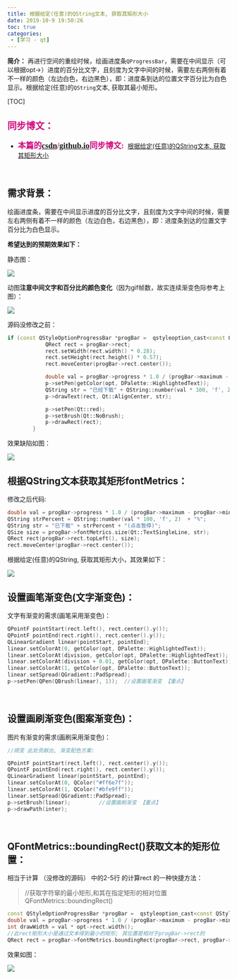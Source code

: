 ```yaml
---
title: 根据给定(任意)的QString文本, 获取其矩形大小
date: 2019-10-9 19:50:26
toc: true
categories: 
 - [学习 - qt]
---
```




**简介：**  再进行空间的重绘时候，绘画进度条`QProgressBar`，需要在中间显示（可以根据opt->）进度的百分比文字，且刻度为文字中间的时候，需要左右两侧有着不一样的颜色（左边白色，右边黑色），即：进度条到达的位置文字百分比为白色显示。根据给定(任意)的`QString`文本, 获取其最小矩形。

<!-- more -->

[TOC]

## <font color=#D0087E  face="幼圆">同步博文：</font>

- <font color=#D0087E  size=4 face="幼圆">**本篇的[csdn](https://blog.csdn.net/qq_33154343)/[github.io](https://touwoyimuli.github.io/)同步博文:** </font> [根据给定(任意)的QString文本, 获取其矩形大小](https://blog.csdn.net/qq_33154343/article/details/102468233) 

<br>

## 需求背景：

绘画进度条，需要在中间显示进度的百分比文字，且刻度为文字中间的时候，需要左右两侧有着不一样的颜色（左边白色，右边黑色），即：进度条到达的位置文字百分比为白色显示。

**希望达到的预期效果如下：**

静态图：

<img src="https://raw.githubusercontent.com/touwoyimuli/FigureBed/master/img/20191008224313.png"/>



动图**注意中间文字和百分比的颜色变化**（因为gif帧数，故实连续渐变色际参考上图）：

<img src="https://raw.githubusercontent.com/touwoyimuli/FigureBed/master/img/20191008231012.gif"/>

<br>

源码没修改之前：

```cpp
if (const QStyleOptionProgressBar *progBar =  qstyleoption_cast<const QStyleOptionProgressBar *>(opt)) {
            QRect rect = progBar->rect;
            rect.setWidth(rect.width() * 0.28);
            rect.setHeight(rect.height() * 0.57);
            rect.moveCenter(progBar->rect.center());

            double val = progBar->progress * 1.0 / (progBar->maximum - progBar->minimum);
            p->setPen(getColor(opt, DPalette::HighlightedText));
            QString str = "已经下载" + QString::number(val * 100, 'f', 2)  + "%(点击暂停)";
            p->drawText(rect, Qt::AlignCenter, str);

            p->setPen(Qt::red);
            p->setBrush(Qt::NoBrush);
            p->drawRect(rect);
        }
```

效果缺陷如图：

<img src="https://raw.githubusercontent.com/touwoyimuli/FigureBed/master/img/20191008223907.png"/>

<br>

## 根据QString文本获取其矩形fontMetrics：

修改之后代码:

```cpp
double val = progBar->progress * 1.0 / (progBar->maximum - progBar->minimum); 
QString strPercent = QString::number(val * 100, 'f', 2)  + "%";               
QString str = "已下载" + strPercent + "(点击暂停)";                                  
QSize size = progBar->fontMetrics.size(Qt::TextSingleLine, str);              
QRect rect(progBar->rect.topLeft(), size);                                    
rect.moveCenter(progBar->rect.center());  
```

根据给定(任意)的QString, 获取其矩形大小，其效果如下：

<img src="https://raw.githubusercontent.com/touwoyimuli/FigureBed/master/img/20191008224525.jpg"/>

<br>

## 设置画笔渐变色(文字渐变色)：

文字有渐变的需求(画笔采用渐变色)：

```cpp
QPointF pointStart(rect.left(), rect.center().y());                              
QPointF pointEnd(rect.right(), rect.center().y());                               
QLinearGradient linear(pointStart, pointEnd);                                    
linear.setColorAt(0, getColor(opt, DPalette::HighlightedText));                  
linear.setColorAt(division, getColor(opt, DPalette::HighlightedText));           
linear.setColorAt(division + 0.01, getColor(opt, DPalette::ButtonText));         
linear.setColorAt(1, getColor(opt, DPalette::ButtonText));                       
linear.setSpread(QGradient::PadSpread);                                          
p->setPen(QPen(QBrush(linear), 1));  //设置画笔渐变 【重点】
```

<br>

## 设置画刷渐变色(图案渐变色)：

图片有渐变的需求(画刷采用渐变色)：

```cpp
//顺变 此处贡献出, 渐变配色方案:

QPointF pointStart(rect.left(), rect.center().y());
QPointF pointEnd(rect.right(), rect.center().y());
QLinearGradient linear(pointStart, pointEnd);
linear.setColorAt(0, QColor("#ff6e7f"));
linear.setColorAt(1, QColor("#bfe9ff"));
linear.setSpread(QGradient::PadSpread);
p->setBrush(linear);         //设置画刷渐变 【重点】
p->drawPath(inter);
```

<br>

## QFontMetrics::boundingRect()获取文本的矩形位置：

相当于计算 （没修改的源码） 中的2-5行 的计算rect  的一种快捷方法：

> //获取字符窜的最小矩形,和其在指定矩形的相对位置QFontMetrics::boundingRect()

```cpp
const QStyleOptionProgressBar *progBar =  qstyleoption_cast<const QStyleOptionProgressBar *>(opt);
double val = progBar->progress * 1.0 / (progBar->maximum - progBar->minimum);
int drawWidth = val * opt->rect.width();
//此rect矩形大小是通过文本得到最小的矩形; 其位置是相对于progBar->rect的
QRect rect = progBar->fontMetrics.boundingRect(progBar->rect, progBar->textAlignment, progBar->text);   
```

效果如图：

<img src="https://raw.githubusercontent.com/touwoyimuli/FigureBed/master/img/20191008224956.jpg"/>
